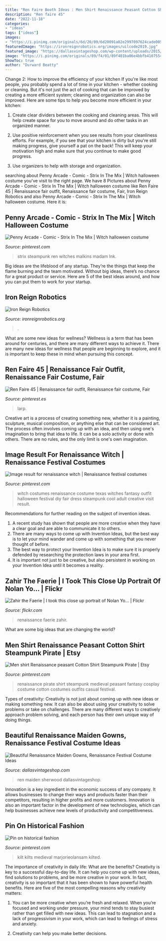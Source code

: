 ```yaml
---
title: "Ren Faire Booth Ideas : Men Shirt Renaissance Peasant Cotton Shirt Steampunk Pirate"
description: "Ren faire 45"
date: "2022-11-18"
categories:
- "ideas"
tags: ["ideas"]
images:
- "https://i.pinimg.com/originals/6d/20/09/6d20091a02e2997097624cade0053663.jpg"
featuredImage: "https://ironreignrobotics.org/images/uilcode2019.jpg"
featured_image: "https://dallasvintageshop.com/wp-content/uploads/2015/08/Photo-Feb-24-10-42-51-AM.jpg"
image: "https://i.pinimg.com/originals/89/f4/01/89f401ba06e4bbfb410755441228543c.jpg"
ShowToc: true
author: "Durward Beatty"
---
```



Change 2: How to improve the efficiency of your kitchen
If you're like most people, you probably spend a lot of time in your kitchen - whether cooking or cleaning. But it's not just the act of cooking that can be improved by creating a more efficient system; cleaning and organization can also be improved. Here are some tips to help you become more efficient in your kitchen:
1. Create clear dividers between the cooking and cleaning areas. This will help create space for you to move around and do other tasks in an organized manner.

2. Use positive reinforcement when you see results from your cleanliness efforts. For example, if you see that your kitchen is dirty but you're still making progress, give yourself a pat on the back! This will keep your motivation high and make sure that you continue to make good progress.

3. Use organizers to help with storage and organization.

	

		
searching about Penny Arcade - Comic - Strix In The Mix | Witch halloween costume you've visit to the right page. We have 8 Pictures about Penny Arcade - Comic - Strix In The Mix | Witch halloween costume like Ren Faire 45 | Renaissance fair outfit, Renaissance fair costume, Fair, Iron Reign Robotics and also Penny Arcade - Comic - Strix In The Mix | Witch halloween costume. Here it is:
		
    
## Penny Arcade - Comic - Strix In The Mix | Witch Halloween Costume

<img loading=lazy src="https://i.pinimg.com/originals/6d/20/09/6d20091a02e2997097624cade0053663.jpg" onerror="this.onerror=null;this.src='https://tse1.mm.bing.net/th?id=OIP.sWbpYKdb-ldElDKGKpX8TQHaNK&amp;pid=15.1';" alt="Penny Arcade - Comic - Strix In The Mix | Witch halloween costume">

_Source: pinterest.com_

>strix steampunk ren witches malkins madam lnk. 

	

Big ideas are the lifeblood of any startup. They’re the things that keep the flame burning and the team motivated. Without big ideas, there’s no chance for a great product or service. Here are 5 of the best ideas around, and how you can put them to work for your startup.

    
## Iron Reign Robotics

<img loading=lazy src="https://ironreignrobotics.org/images/uilcode2019.jpg" onerror="this.onerror=null;this.src='https://tse2.mm.bing.net/th?id=OIP.qLrmqS47c8IFvQhw0YqemQAAAA&amp;pid=15.1';" alt="Iron Reign Robotics">

_Source: ironreignrobotics.org_

>. 

	

What are some new ideas for wellness?
Wellness is a term that has been around for centuries, and there are many different ways to achieve it. There are many new ideas for wellness that people are beginning to explore, and it is important to keep these in mind when pursuing this concept.

    
## Ren Faire 45 | Renaissance Fair Outfit, Renaissance Fair Costume, Fair

<img loading=lazy src="https://i.pinimg.com/736x/83/0b/86/830b86ee45e2e32197f34604f25c2654--skirts.jpg" onerror="this.onerror=null;this.src='https://tse1.mm.bing.net/th?id=OIP.apEOw1PmBQjgyG8NEmsmPAAAAA&amp;pid=15.1';" alt="Ren Faire 45 | Renaissance fair outfit, Renaissance fair costume, Fair">

_Source: pinterest.es_

>larp. 

	

Creative art is a process of creating something new, whether it is a painting, sculpture, musical composition, or anything else that can be considered art. The process often involves coming up with an idea, and then using one's imagination to bring that idea to life. It can be a solo activity or done with others. There are no rules, and the only limit is one's own imagination.

    
## Image Result For Renaissance Witch | Renaissance Festival Costumes

<img loading=lazy src="https://i.pinimg.com/originals/1d/9e/da/1d9edabb505fdcdda1ed1d4b6a4f721c.jpg" onerror="this.onerror=null;this.src='https://tse1.mm.bing.net/th?id=OIP.NBqnKy-PnOsDsV81B7kl9gHaJ3&amp;pid=15.1';" alt="Image result for renaissance witch | Renaissance festival costumes">

_Source: pinterest.com_

>witch costumes renaissance costume texas witches fantasy outfit halloween festival diy fair dress steampunk cool adult creative visit result. 

	

Recommendations for further reading on the subject of invention ideas.
1. A recent study has shown that people are more creative when they have a clear goal and are able to communicate it to others.
2. There are many ways to come up with Invention Ideas, but the best way is to let your mind wander and come up with something that you never thought of before. 
3. The best way to protect your Invention Idea is to make sure it is properly defended by researching the protection laws in your area first. 
4. It is important not just to be creative, but also persistent in working on your Invention Idea until it becomes a reality.

    
## Zahir The Faerie | I Took This Close Up Portrait Of Nolan Yo… | Flickr

<img loading=lazy src="https://c1.staticflickr.com/5/4133/5177792163_bc99e8f2a7_b.jpg" onerror="this.onerror=null;this.src='https://tse1.mm.bing.net/th?id=OIP.lcEiSRv1hFhLhqQC6u1piAHaLG&amp;pid=15.1';" alt="Zahir the Faerie | I took this close up portrait of Nolan Yo… | Flickr">

_Source: flickr.com_

>renaissance faerie zahir. 

	

What are some big ideas that are changing the world?

    
## Men Shirt Renaissance Peasant Cotton Shirt Steampunk Pirate | Etsy

<img loading=lazy src="https://i.pinimg.com/736x/79/f1/b4/79f1b4bd43d0c60722a52b20b841dce8.jpg" onerror="this.onerror=null;this.src='https://tse2.mm.bing.net/th?id=OIP.P1q3l6mgxs1FCezUEmDb0gHaLG&amp;pid=15.1';" alt="Men shirt Renaissance peasant Cotton Shirt Steampunk Pirate | Etsy">

_Source: pinterest.com_

>renaissance pirate shirt steampunk medieval peasant fantasy cosplay costume cotton costumes outfits casual festival. 

	

Types of creativity:
Creativity is not just about coming up with new ideas or making something new. It can also be about using your creativity to solve problems or take on challenges. There are many different ways to creatively approach problem solving, and each person has their own unique way of doing things.

    
## Beautiful Renaissance Maiden Gowns, Renaissance Festival Costume Ideas

<img loading=lazy src="https://dallasvintageshop.com/wp-content/uploads/2015/08/Photo-Feb-24-10-42-51-AM.jpg" onerror="this.onerror=null;this.src='https://tse4.mm.bing.net/th?id=OIP.wHwXrVCSZGtKmxIDHcJ2XgAAAA&amp;pid=15.1';" alt="Beautiful Renaissance Maiden Gowns, Renaissance Festival Costume Ideas">

_Source: dallasvintageshop.com_

>ren maiden sherwood dallasvintageshop. 

	

Innovation is a key ingredient in the economic success of any company. It allows businesses to change their ways and products faster than their competitors, resulting in higher profits and more customers. Innovation is also an important factor in the development of new technologies, which can help businesses achieve new levels of productivity and competitiveness.

    
## Pin On Historical Fashion

<img loading=lazy src="https://i.pinimg.com/originals/89/f4/01/89f401ba06e4bbfb410755441228543c.jpg" onerror="this.onerror=null;this.src='https://tse3.mm.bing.net/th?id=OIP.0cklQO8QOppr1sZtTSkpiwHaOm&amp;pid=15.1';" alt="Pin on historical fashion">

_Source: pinterest.com_

>kilt kilts medieval marjorieolansam kilted. 

	

The importance of creativity in daily life: What are the benefits?
Creativity is key to a successful day-to-day life. It can help you come up with new ideas, find solutions to problems, and be more creative in your work. In fact, creativity is so important that it has been shown to have powerful health benefits. Here are five of the most compelling reasons why creativity matters: 
1. You can be more creative when you’re fresh and relaxed. When you’re focused and working under pressure, your mind tends to stay busiest rather than get filled with new ideas. This can lead to stagnation and a lack of progressivism in your work, which can lead to feelings of stress and anxiety. 

2. Creativity can help you make better decisions.

